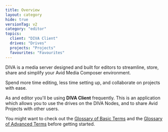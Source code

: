 ```yaml
---
title: Overview
layout: category
hide: true
versionTag: v2
category: "editor"
topics:
  client: "DIVA Client"
  drives: "Drives"
  projects: "Projects"
  favourites: "Favourites"
---
```


DIVA is a media server designed and built for editors to streamline, store, share and simplify your Avid Media Composer environment.

Spend more time editing, less time setting up, and collaborate on projects with ease.

As and editor you'll be using <strong>DIVA Client</strong> frequently.
This is an application which allows you to use the drives on the DIVA Nodes, and to share Avid Projects with other users.

You might want to check out the [Glossary of Basic Terms](/v2/articles/glossary-basic.html) and the [Glossary of Advanced Terms](/v2/articles/glossary-advanced.html) before getting started.
